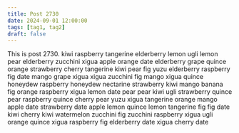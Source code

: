 ```yaml
---
title: Post 2730
date: 2024-09-01 12:00:00
tags: [tag1, tag2]
draft: false
---
```

This is post 2730.
kiwi
raspberry
tangerine
elderberry
lemon
ugli
lemon
pear
elderberry
zucchini
xigua
apple
orange
date
elderberry
grape
quince
orange
strawberry
cherry
tangerine
kiwi
pear
fig
yuzu
elderberry
raspberry
fig
date
mango
grape
xigua
xigua
zucchini
fig
mango
xigua
quince
honeydew
raspberry
honeydew
nectarine
strawberry
kiwi
mango
banana
fig
orange
raspberry
xigua
lemon
date
pear
pear
kiwi
ugli
strawberry
quince
pear
raspberry
quince
cherry
pear
yuzu
xigua
tangerine
orange
mango
apple
date
strawberry
date
apple
lemon
quince
lemon
tangerine
fig
fig
date
kiwi
cherry
kiwi
watermelon
zucchini
fig
zucchini
raspberry
xigua
ugli
orange
quince
xigua
raspberry
fig
elderberry
date
xigua
cherry
date
